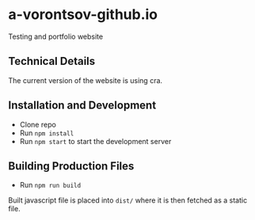 # a-vorontsov-github.io
Testing and portfolio website

## Technical Details
The current version of the website is using cra.

## Installation and Development
- Clone repo
- Run `npm install`
- Run `npm start` to start the development server

## Building Production Files
- Run `npm run build`

Built javascript file is placed into `dist/` where it is then fetched as a static file.
